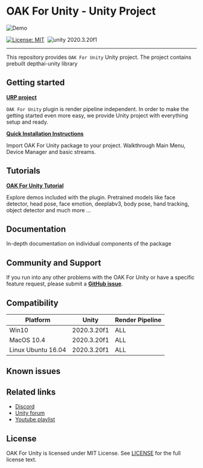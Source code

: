 # OAK For Unity - Unity Project

![Demo](../docs/img/depthai-unity-plugin-face-detector.gif)

[![License: MIT](https://img.shields.io/badge/License-MIT-green.svg)](https://opensource.org/licenses/MIT)&nbsp;
<img src="https://img.shields.io/badge/unity-2020.3.20f1-green.svg?style=flat-square" alt="unity 2020.3.20f1">
&nbsp;

---
This repository provides `OAK For Unity` Unity project. The project contains prebuilt depthai-unity library

## Getting started

**[URP project]()**

`OAK For Unity` plugin is render pipeline independent. In order to make the getting started even more easy, we provide Unity project with everything setup and ready.

**[Quick Installation Instructions]()**

Import OAK For Unity package to your project. Walkthrough Main Menu, Device Manager and basic streams.

## Tutorials

**[OAK For Unity Tutorial]()**

Explore demos included with the plugin. Pretrained models like face detector, head pose, face emotion, deeplabv3, body pose, hand tracking, object detector and much more ...

## Documentation
In-depth documentation on individual components of the package

## Community and Support
If you run into any other problems with the OAK For Unity or have a specific feature request, please submit a **[GitHub issue](https://github.com/luxonis/depthai-unity/issues)**.

## Compatibility

|Platform|Unity|Render Pipeline|
|---|---|---|
|Win10|2020.3.20f1|ALL|
|MacOS 10.4|2020.3.20f1|ALL|
|Linux Ubuntu 16.04|2020.3.20f1|ALL

## Known issues

## Related links
- [Discord](https://discord.gg/4hGT3AFPMZ)
- [Unity forum](https://forum.unity.com/threads/oak-for-unity-spatial-ai-meets-the-power-of-unity.1205764/)
- [Youtube playlist](https://youtu.be/CSFOZLBV2RA?list=PLFzqMMJPSNSbsHp7QeJpOHrZu_1BAdDms)

## License
OAK For Unity is licensed under MIT License. See [LICENSE](../LICENSE.md) for the full license text.

